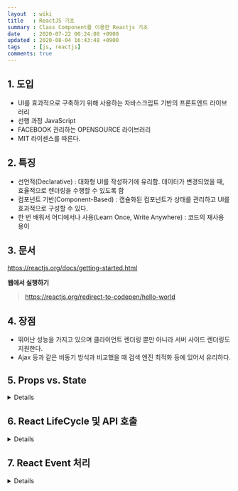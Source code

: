 ```yaml
---
layout  : wiki
title   : ReactJS 기초
summary : Class Component를 이용한 Reactjs 기초
date    : 2020-07-22 00:24:08 +0900
updated : 2020-08-04 16:43:48 +0900
tags    : [js, reactjs]
comments: true
---
```


## 1. 도입
* UI를 효과적으로 구축하기 위해 사용하는 자바스크립트 기반의 프론트엔드 라이브러리
* 선행 과정 JavaScript
* FACEBOOK 관리하는 OPENSOURCE 라이브러리
* MIT 라이센스를 따른다.

## 2. 특징
* 선언적(Declarative) : 대화형 UI를 작성하기에 유리함. 데이터가 변경되었을 때, 효율적으로 렌더링을 수행할 수 있도록 함
* 컴포넌트 기반(Component-Based) : 캡슐화된 컴포넌트가 상태를 관리하고 UI를 효과적으로 구성할 수 있다.
* 한 번 배워서 어디에서나 사용(Learn Once, Write Anywhere) : 코드의 재사용 용이

## 3. 문서
https://reactjs.org/docs/getting-started.html

**웹에서 실행하기**
> https://reactjs.org/redirect-to-codepen/hello-world

## 4. 장점
* 뛰어난 성능을 가지고 있으며 클라이언트 렌더링 뿐만 아니라 서버 사이드 렌더링도 지원한다.
* Ajax 등과 같은 비동기 방식과 비교했을 때 검색 엔진 최적화 등에 있어서 유리하다.

## 5. Props vs. State
<details markdown="1">
### Props (Properties)

1. 컴포넌트에 값을 전달하는데 이용 (인자와 유사).
2. props.defaultProps 를 이용해 기본 값을 정의할 수 있음.
3. props의 값은 변경되어서는 안됨

### starte

1. 컴포넌트에 대한 정보를 가짐
2. 값을 업데이트 할 수 있음 (ex: this.setState( {name: 'foo'} );)
3. 컴포넌트에서 만들어짐

### 정리
* props와 state 모두 컴포넌트와 관련된 정보를 나타내지만, 별도로 보관해야 함
* props에는 부모 컴포넌트가 설정한 정보가 들어 있지만 변경해선 안됨
* state에는 컴포넌트가 초기화, 변경 및 사용하는 'private'정보가 들어 있음
</details>

## 6. React LifeCycle 및 API 호출

<details markdown="1">
### 초기 구성
*React 컴포넌트 객체가 DOM에 실제로 삽입되기 전까지의 과정(Mounting)*
1. constructor()
2. componentWillMount()
3. render()
4. componentDidMount()

**componentDidMount() 함수에서 API를 호출하는 것이 효과적임**


### 데이터 변경
*객체를 렌더링 하기 위해 props 혹은 state를 사용*
1. shouldComponentUpdate() : 컴포넌트 업데이트를 수행할지 여부 확인
2. compoentWillUpate()
3. render() : 다시 화면이 구성
4. componentDidUpdate() : 컴포넌트가 업데이트 됨

### 컴포넌트 해제
*컴포넌트의 동작을 위해 사용됬었던 메소드들의 리소스를 제거, 성능 향상을 위해서 사용*
* componentWillUnmount()


**Server 없이 Web에서 JSON 데이터를 테스트 할 수 있는 사이트**

[TEST_JSON_WEB_SERVER](https://jsonplaceholder.typicode.com/)

ex) API 호출
`index.html`
```html
<div id="root"></div>
```

`index.js`
```JavaScript
class ApiExample extends React.Component {
  constructor(props) {
    super(props);
    this.state = {
      data: ''
    }
  }
  callApi = () => {
    fetch('https://jsonplaceholder.typicode.com/todos/1')
    .then(res => res.json())
    .then(json => {
      this.setState({
        data: json.title
      });
    })
  }
  componentDidMount() {
    this.callApi();
  }
  render() {
    return (
      <h3>
        {this.state.data? this.state.data : '데이터를 불러오는 중입니다.'}
      </h3>
    );
  }
}

ReactDOM.render(<ApiExample/>, document.getElementById('root'));
```
</details>

## 7. React Event 처리

<details markdown="1">
### 정리
1. camelcase 사용 ex) `onClick`
2. JSX 문법 사용 ex) `{this.state.isToggleOn}`
3. JavaScript는 바인딩 처리가 기본설정으로 제공 되지 않음 (이벤트에 바인딩 처리가 필요)

```JavaScript
class EventHandling extends React.Component {
  constructor(props){
    super(props);
    this.state = {
      isToggleOn: true
    }
    this.handleClick = this.handleClick.bind(this);
  }
  handleClick() {
    this.setState({
        isToggleOn: !this.state.isToggleOn
    })
  }

  render() {
    return (
      <button onClick={this.handleClick}>
        {this.state.isToggleOn ? 'ON' : 'OFF'}
      </button>
    );
  }
}
ReactDOM.render(<EventHandling/>, document.getElementById('root'));
```

### 바인딩 처리 방법

#### Case1.) 간단한 방법
```JavaScript
class EventHandling extends React.Component {
  constructor(props){}
  handleClick = () => {
    this.setState({
        isToggleOn: !this.state.isToggleOn
    })
  }
  // 이하 생략
  }
}
```

#### Case2.) 생성자에 `method.bind(this)` 추가
```JavaScript
class EventHandling extends React.Component {
  constructor(props){
  this.handleClick = this.handleClick.bind(this);
  // 이하 생략
  }
}
```


#### Case3.) render 함수에 attr 부분 `method.bind(this)` 추가
```JavaScript
class EventHandling extends React.Component {
  // 상단 생략
  render() {
    return (
      <button onClick={this.handleClick.bind(this)}>
        {this.state.isToggleOn ? 'ON' : 'OFF'}
      </button>
    );
  }
}
```

</details>
